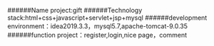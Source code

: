 ######Name project:gift
######Technology stack:html+css+javascript+servlet+jsp+mysql
######development environment：idea2019.3.3，mysql5.7,apache-tomcat-9.0.35
######function project：register,login,nice page，comment
